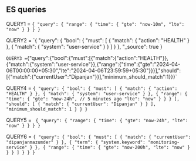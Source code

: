 ## ES queries

QUERY1 = `{
"query": {
"range": {
"time": {
"gte": "now-10m",
"lte": "now"
}
}
}
}`

QUERY2 = `{
"query": {
"bool": {
"must": [
{
"match": {
"action": "HEALTH"
}
},
{
"match": {
"system": "user-service"
}
}
]
}
},
"_source": true
}

`
QUERY3 = `{"query":{"bool":{"must":[{"match":{"action":"HEALTH"}},{"match":{"system":"user-service"}},{"range":{"time":{"gte":"2024-04-06T00:00:00+05:30","lte":"2024-04-06T23:59:59+05:30"}}}],"should":[{"match":{"currentUser":"Dipanjan"}}],"minimum_should_match":1}}}`

QUERY4 = `{
"query": {
"bool": {
"must": [
{
"match": {
"action": "HEALTH"
}
},
{
"match": {
"system": "user-service"
}
},
{
"range": {
"time": {
"gte": "now-24h", // 5 minutes ago
"lte": "now"
}
}
}
],
"should": [
{
"match": {
"currentUser": "Dipanjan"
}
}
],
"minimum_should_match": 1
}
}
}`

QUERY5 = `
                {
                  "query": {
                    "range": {
                      "time": {
                        "gte": "now-24h",
                        "lte": "now"
                      }
                    }
                  }
                }`

QUERY6 = `{
"query": {
"bool": {
"must": [
{
"match": {
"currentUser": "dipanjanmazumder"
}
},
{
"term": {
"system.keyword": "monitoring-service"
}
},
{
"range": {
"time": {
"gte": "now-200h",
"lte": "now"
}
}
}
]
}
}
}
`